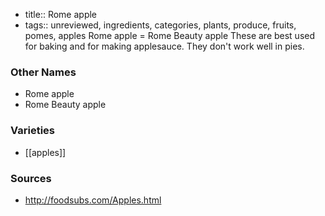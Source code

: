 - title:: Rome apple
- tags:: unreviewed, ingredients, categories, plants, produce, fruits, pomes, apples
Rome apple = Rome Beauty apple These are best used for baking and for making applesauce. They don't work well in pies.

### Other Names

* Rome apple
* Rome Beauty apple

### Varieties

* [[apples]]

### Sources
* http://foodsubs.com/Apples.html
